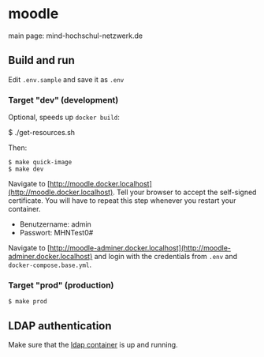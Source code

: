# moodle

main page: mind-hochschul-netzwerk.de

## Build and run

Edit `.env.sample` and save it as `.env`

### Target "dev" (development)

Optional, speeds up `docker build`:

   $ ./get-resources.sh

Then:

    $ make quick-image
    $ make dev

Navigate to [http://moodle.docker.localhost](http://moodle.docker.localhost). Tell your browser to accept the self-signed certificate. You will have to repeat this step whenever you restart your container.

* Benutzername: admin
* Passwort: MHNTest0#

Navigate to [http://moodle-adminer.docker.localhost](http://moodle-adminer.docker.localhost) and login with the credentials from `.env` and `docker-compose.base.yml`.

### Target "prod" (production)

    $ make prod

## LDAP authentication

Make sure that the [ldap container](https://github.com/Mind-Hochschul-Netzwerk/ldap) is up and running.

